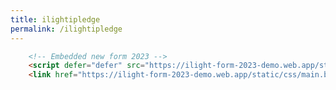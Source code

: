 ```yaml
---
title: ilightipledge
permalink: /ilightipledge
---
```


```html
    <!-- Embedded new form 2023 -->
    <script defer="defer" src="https://ilight-form-2023-demo.web.app/static/js/main.9fe3b37c.js"></script>
    <link href="https://ilight-form-2023-demo.web.app/static/css/main.ba17183d.css" rel="stylesheet">
``` 
<div id="ilight-new-form-root-2023"></div>
